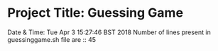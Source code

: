 # Project Title: Guessing Game
Date & Time:  Tue Apr 3 15:27:46 BST 2018
Number of lines present in guessinggame.sh file are :: 
45
